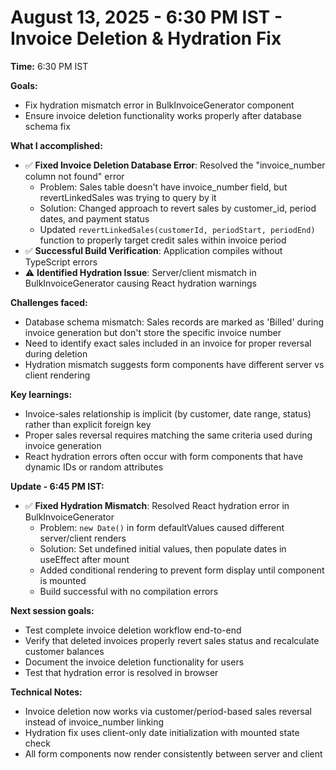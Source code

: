 # August 13, 2025 - 6:30 PM IST - Invoice Deletion & Hydration Fix

**Time:** 6:30 PM IST

**Goals:**
- Fix hydration mismatch error in BulkInvoiceGenerator component
- Ensure invoice deletion functionality works properly after database schema fix

**What I accomplished:**
- ✅ **Fixed Invoice Deletion Database Error**: Resolved the "invoice_number column not found" error
  - Problem: Sales table doesn't have invoice_number field, but revertLinkedSales was trying to query by it
  - Solution: Changed approach to revert sales by customer_id, period dates, and payment status
  - Updated `revertLinkedSales(customerId, periodStart, periodEnd)` function to properly target credit sales within invoice period
- ✅ **Successful Build Verification**: Application compiles without TypeScript errors
- ⚠️ **Identified Hydration Issue**: Server/client mismatch in BulkInvoiceGenerator causing React hydration warnings

**Challenges faced:**
- Database schema mismatch: Sales records are marked as 'Billed' during invoice generation but don't store the specific invoice number
- Need to identify exact sales included in an invoice for proper reversal during deletion
- Hydration mismatch suggests form components have different server vs client rendering

**Key learnings:**
- Invoice-sales relationship is implicit (by customer, date range, status) rather than explicit foreign key
- Proper sales reversal requires matching the same criteria used during invoice generation
- React hydration errors often occur with form components that have dynamic IDs or random attributes

**Update - 6:45 PM IST:**
- ✅ **Fixed Hydration Mismatch**: Resolved React hydration error in BulkInvoiceGenerator
  - Problem: `new Date()` in form defaultValues caused different server/client renders
  - Solution: Set undefined initial values, then populate dates in useEffect after mount
  - Added conditional rendering to prevent form display until component is mounted
  - Build successful with no compilation errors

**Next session goals:**
- Test complete invoice deletion workflow end-to-end
- Verify that deleted invoices properly revert sales status and recalculate customer balances
- Document the invoice deletion functionality for users
- Test that hydration error is resolved in browser

**Technical Notes:**
- Invoice deletion now works via customer/period-based sales reversal instead of invoice_number linking
- Hydration fix uses client-only date initialization with mounted state check
- All form components now render consistently between server and client